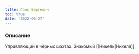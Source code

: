 ```yaml
---
title: Ганс Бергманн
toc: true
date: '2022-06-27'
---
```


### Описание
Управляющий в чёрных шахтах. Знакомый [[Никель|Никеля]]